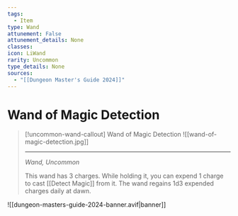 ```yaml
---
tags:
  - Item
type: Wand
attunement: False
attunement_details: None
classes:
icon: LiWand
rarity: Uncommon
type_details: None
sources: 
  - "[[Dungeon Master's Guide 2024]]"
---
```

# Wand of Magic Detection
>[!uncommon-wand-callout] Wand of Magic Detection
>![[wand-of-magic-detection.jpg]]
>
>---
>_Wand, Uncommon_
>
>This wand has 3 charges. While holding it, you can expend 1 charge to cast [[Detect Magic]] from it. The wand regains 1d3 expended charges daily at dawn.
>


![[dungeon-masters-guide-2024-banner.avif|banner]]
